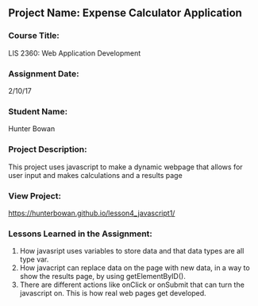 ## Project Name:  Expense Calculator Application

### Course Title:
LIS 2360:  Web Application Development

### Assignment Date:  
2/10/17

### Student Name:  
Hunter Bowan

### Project Description:
This project uses javascript to make a dynamic webpage that allows for user input and makes calculations and a results page

### View Project:
https://hunterbowan.github.io/lesson4_javascript1/

### Lessons Learned in the Assignment:
1. How javasript uses variables to store data and that data types are all type var.
2. How javacript can replace data on the page with new data, in a way to show the results page, by using getElementByID().
3. There are different actions like onClick or onSubmit that can turn the javascript on. This is how real web pages get developed.

